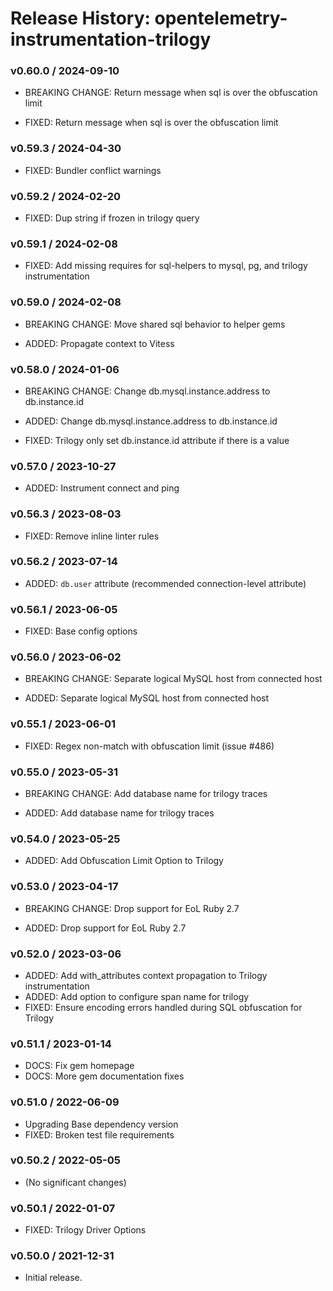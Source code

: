 # Release History: opentelemetry-instrumentation-trilogy

### v0.60.0 / 2024-09-10

* BREAKING CHANGE: Return message when sql is over the obfuscation limit

* FIXED: Return message when sql is over the obfuscation limit

### v0.59.3 / 2024-04-30

* FIXED: Bundler conflict warnings

### v0.59.2 / 2024-02-20

* FIXED: Dup string if frozen in trilogy query

### v0.59.1 / 2024-02-08

* FIXED: Add missing requires for sql-helpers to mysql, pg, and trilogy instrumentation

### v0.59.0 / 2024-02-08

* BREAKING CHANGE: Move shared sql behavior to helper gems

* ADDED: Propagate context to Vitess

### v0.58.0 / 2024-01-06

* BREAKING CHANGE: Change db.mysql.instance.address to db.instance.id

* ADDED: Change db.mysql.instance.address to db.instance.id
* FIXED: Trilogy only set db.instance.id attribute if there is a value

### v0.57.0 / 2023-10-27

* ADDED: Instrument connect and ping

### v0.56.3 / 2023-08-03

* FIXED: Remove inline linter rules

### v0.56.2 / 2023-07-14

* ADDED: `db.user` attribute (recommended connection-level attribute)

### v0.56.1 / 2023-06-05

* FIXED: Base config options 

### v0.56.0 / 2023-06-02

* BREAKING CHANGE: Separate logical MySQL host from connected host 

* ADDED: Separate logical MySQL host from connected host 

### v0.55.1 / 2023-06-01

* FIXED: Regex non-match with obfuscation limit (issue #486) 

### v0.55.0 / 2023-05-31

* BREAKING CHANGE: Add database name for trilogy traces 

* ADDED: Add database name for trilogy traces 

### v0.54.0 / 2023-05-25

* ADDED: Add Obfuscation Limit Option to Trilogy 

### v0.53.0 / 2023-04-17

* BREAKING CHANGE: Drop support for EoL Ruby 2.7 

* ADDED: Drop support for EoL Ruby 2.7 

### v0.52.0 / 2023-03-06

* ADDED: Add with_attributes context propagation to Trilogy instrumentation 
* ADDED: Add option to configure span name for trilogy 
* FIXED: Ensure encoding errors handled during SQL obfuscation for Trilogy 

### v0.51.1 / 2023-01-14

* DOCS: Fix gem homepage 
* DOCS: More gem documentation fixes 

### v0.51.0 / 2022-06-09

* Upgrading Base dependency version
* FIXED: Broken test file requirements 

### v0.50.2 / 2022-05-05

* (No significant changes)

### v0.50.1 / 2022-01-07

* FIXED: Trilogy Driver Options 

### v0.50.0 / 2021-12-31

* Initial release.
